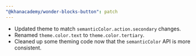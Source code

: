 ```yaml
---
"@khanacademy/wonder-blocks-button": patch
---
```


- Updated theme to match `semanticColor.action.secondary` changes.
- Renamed `theme.color.text` to `theme.color.tertiary`.
- Cleaned up some theming code now that the `semanticColor` API is more consistent.
